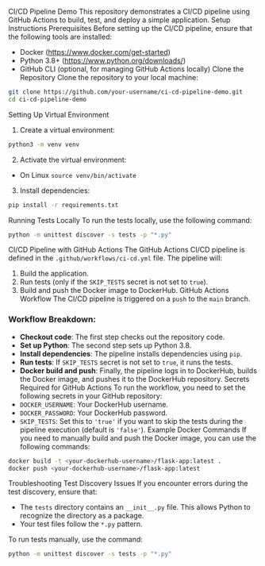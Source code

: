 CI/CD Pipeline Demo
This repository demonstrates a CI/CD pipeline using GitHub Actions to build, test, and deploy a simple application.
Setup Instructions
Prerequisites
Before setting up the CI/CD pipeline, ensure that the following tools are installed:
- Docker (https://www.docker.com/get-started)
- Python 3.8+ (https://www.python.org/downloads/)
- GitHub CLI (optional, for managing GitHub Actions locally)
Clone the Repository
Clone the repository to your local machine:
```bash
git clone https://github.com/your-username/ci-cd-pipeline-demo.git
cd ci-cd-pipeline-demo
```
Setting Up Virtual Environment
1. Create a virtual environment:
```bash
python3 -m venv venv
```

2. Activate the virtual environment:
  - On Linux `source venv/bin/activate`
  

3. Install dependencies:
```bash
pip install -r requirements.txt
```
Running Tests Locally
To run the tests locally, use the following command:
```bash
python -m unittest discover -s tests -p "*.py"
```
CI/CD Pipeline with GitHub Actions
The GitHub Actions CI/CD pipeline is defined in the `.github/workflows/ci-cd.yml` file. The pipeline will:
1. Build the application.
2. Run tests (only if the `SKIP_TESTS` secret is not set to `true`).
3. Build and push the Docker image to DockerHub.
GitHub Actions Workflow
The CI/CD pipeline is triggered on a `push` to the `main` branch.

### Workflow Breakdown:
- **Checkout code**: The first step checks out the repository code.
- **Set up Python**: The second step sets up Python 3.8.
- **Install dependencies**: The pipeline installs dependencies using `pip`.
- **Run tests**: If `SKIP_TESTS` secret is not set to `true`, it runs the tests.
- **Docker build and push**: Finally, the pipeline logs in to DockerHub, builds the Docker image, and pushes it to the DockerHub repository.
Secrets Required for GitHub Actions
To run the workflow, you need to set the following secrets in your GitHub repository:
- `DOCKER_USERNAME`: Your DockerHub username.
- `DOCKER_PASSWORD`: Your DockerHub password.
- `SKIP_TESTS`: Set this to `'true'` if you want to skip the tests during the pipeline execution (default is `'false'`).
Example Docker Commands
If you need to manually build and push the Docker image, you can use the following commands:
```bash
docker build -t <your-dockerhub-username>/flask-app:latest .
docker push <your-dockerhub-username>/flask-app:latest
```
Troubleshooting
Test Discovery Issues
If you encounter errors during the test discovery, ensure that:
- The `tests` directory contains an `__init__.py` file. This allows Python to recognize the directory as a package.
- Your test files follow the `*.py` pattern.

To run tests manually, use the command:
```bash
python -m unittest discover -s tests -p "*.py"
```
